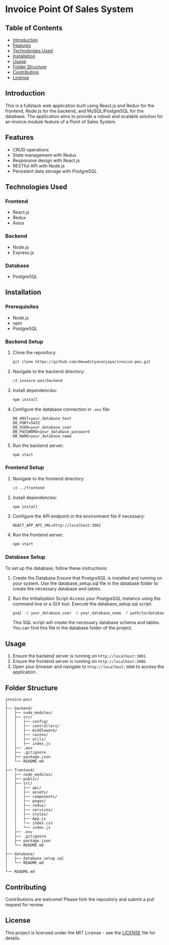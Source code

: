 # Invoice Point Of Sales System

## Table of Contents

- [Introduction](#introduction)
- [Features](#features)
- [Technologies Used](#technologies-used)
- [Installation](#installation)
- [Usage](#usage)
- [Folder Structure](#folder-structure)
- [Contributing](#contributing)
- [License](#license)

## Introduction

This is a fullstack web application built using React.js and Redux for the frontend, Node.js for the backend, and MySQL/PostgreSQL for the database. The application aims to provide a robust and scalable solution for an invoice module feature of a Point of Sales System.

## Features

- CRUD operations
- State management with Redux
- Responsive design with React.js
- RESTful API with Node.js
- Persistent data storage with PostgreSQL

## Technologies Used

### Frontend

- React.js
- Redux
- Axios

### Backend

- Node.js
- Express.js

### Database

- PostgreSQL

## Installation

### Prerequisites

- Node.js
- npm
- PostgreSQL

### Backend Setup

1. Clone the repository:
   ```bash
   git clone https://github.com/dewadityasanjaya/invoice-pos.git
   ```
2. Navigate to the backend directory:
   ```bash
   cd invoice-pos/backend
   ```
3. Install dependencies:
   ```bash
   npm install
   ```
4. Configure the database connection in `.env` file:
   ```env
   DB_HOST=your_database_host
   DB_PORT=5432
   DB_USER=your_database_user
   DB_PASSWORD=your_database_password
   DB_NAME=your_database_name
   ```
5. Run the backend server:
   ```bash
   npm start
   ```

### Frontend Setup

1. Navigate to the frontend directory:
   ```bash
   cd ../frontend
   ```
2. Install dependencies:
   ```bash
   npm install
   ```
3. Configure the API endpoint in the environment file if necessary:
   ```env
   REACT_APP_API_URL=http://localhost:3001
   ```
4. Run the frontend server:
   ```bash
   npm start
   ```

### Database Setup

To set up the database, follow these instructions:

1. Create the Database
   Ensure that PostgreSQL is installed and running on your system.
   Use the database_setup.sql file in the database folder to create the necessary database and tables.

2. Run the Initialization Script
   Access your PostgreSQL instance using the command line or a GUI tool.
   Execute the database_setup.sql script:
   ```bash
   psql -U your_database_user -d your_database_name -f path/to/database_setup.sql database_setup.sql
   ```
   This SQL script will create the necessary database schema and tables. You can find this file in the database folder of the project.

## Usage

1. Ensure the backend server is running on `http://localhost:3001`.
2. Ensure the frontend server is running on `http://localhost:3000`.
3. Open your browser and navigate to `http://localhost:3000` to access the application.

## Folder Structure

```
invoice-pos/
│
├── backend/
│   ├── node_modules/
│   ├── src/
│   │   ├── config/
│   │   ├── controllers/
│   │   ├── middleware/
│   │   ├── routes/
│   │   ├── utils/
│   │   ├── index.js
│   ├── .env
│   ├── .gitignore
│   ├── package.json
│   └── README.md
│
├── frontend/
│   ├── node_modules/
│   ├── public/
│   ├── src/
│   │   ├── api/
│   │   ├── assets/
│   │   ├── components/
│   │   ├── pages/
│   │   ├── redux/
│   │   ├── services/
│   │   ├── styles/
│   │   ├── App.js
│   │   └── index.css
│   │   └── index.js
│   ├── .env
│   ├── .gitignore
│   ├── package.json
│   └── README.md
│
├── database/
│   ├── database_setup.sql
│   └── README.md
│
└── README.md
```

## Contributing

Contributions are welcome! Please fork the repository and submit a pull request for review.

## License

This project is licensed under the MIT License - see the [LICENSE](LICENSE) file for details.
